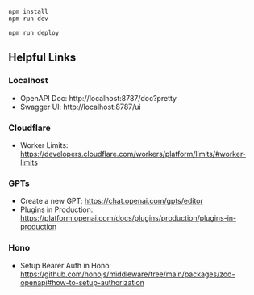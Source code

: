 ```
npm install
npm run dev
```

```
npm run deploy
```

## Helpful Links

### Localhost
- OpenAPI Doc: http://localhost:8787/doc?pretty
- Swagger UI: http://localhost:8787/ui

### Cloudflare
- Worker Limits: https://developers.cloudflare.com/workers/platform/limits/#worker-limits

### GPTs
- Create a new GPT: https://chat.openai.com/gpts/editor
- Plugins in Production: https://platform.openai.com/docs/plugins/production/plugins-in-production

### Hono
- Setup Bearer Auth in Hono: https://github.com/honojs/middleware/tree/main/packages/zod-openapi#how-to-setup-authorization